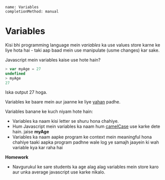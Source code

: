 ```ngMeta
name: Variables
completionMethod: manual
```

# Variables

Kisi bhi programming language mein *variables* ka use values store karne ke liye hota hai - taki aap baad mein use manipulate (usme changes) kar sake.


Javascript mein variables kaise use hote hain?

```javascript
> var myAge = 27
undefined
> myAge
27

```
Iska output 27 hoga.

Variables ke baare mein aur jaanne ke liye [yahan](https://www.javascript.com/learn/javascript/variables) padhe.

Variables banane ke kuch niyam hote hain:

- Variables ka naam kisi letter se shuru hona chahiye.
- Hum Javascript mein variables ka naam hum [camelCase](https://en.wikipedia.org/wiki/Camel_case) use karke dete hain. jaise **myAge**
- Variables ka naam aapke program ke context mein meaningful hona chahiye taaki aapka program padhne wale log ye samajh jaayein ki wah variable kya kar raha hai

**Homework**
- Navgurukul ke sare students ka age alag alag variables mein store karo aur unka average javascript use karke nikalo.
